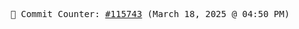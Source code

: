 <p align="center">
    <samp>
        📮 Commit Counter: <a href="https://github.com/Javascript-void0/Javascript-void0/commits/main">#115743</a> (March 18, 2025 @ 04:50 PM)
    </samp>
</p>